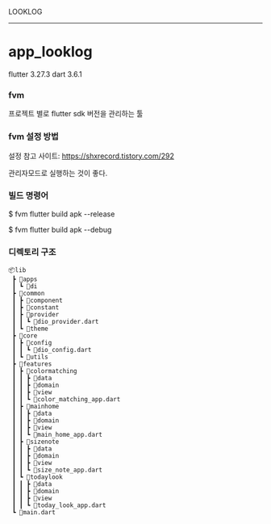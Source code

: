 LOOKLOG

---

# app_looklog
flutter 3.27.3 dart 3.6.1

### fvm
프로젝트 별로 flutter sdk 버전을 관리하는 툴

### fvm 설정 방법
설정 참고 사이트: <https://shxrecord.tistory.com/292>


관리자모드로 실행하는 것이 좋다.

### 빌드 명령어
$ fvm flutter build apk --release

$ fvm flutter build apk --debug


### 디렉토리 구조
```
📦lib
 ┣ 📂apps
 ┃ ┗ 📂di
 ┣ 📂common
 ┃ ┣ 📂component
 ┃ ┣ 📂constant
 ┃ ┣ 📂provider
 ┃ ┃ ┗ 📜dio_provider.dart
 ┃ ┗ 📂theme
 ┣ 📂core
 ┃ ┣ 📂config
 ┃ ┃ ┗ 📜dio_config.dart
 ┃ ┗ 📂utils
 ┣ 📂features
 ┃ ┣ 📂colormatching
 ┃ ┃ ┣ 📂data
 ┃ ┃ ┣ 📂domain
 ┃ ┃ ┣ 📂view
 ┃ ┃ ┗ 📜color_matching_app.dart
 ┃ ┣ 📂mainhome
 ┃ ┃ ┣ 📂data
 ┃ ┃ ┣ 📂domain
 ┃ ┃ ┣ 📂view
 ┃ ┃ ┗ 📜main_home_app.dart
 ┃ ┣ 📂sizenote
 ┃ ┃ ┣ 📂data
 ┃ ┃ ┣ 📂domain
 ┃ ┃ ┣ 📂view
 ┃ ┃ ┗ 📜size_note_app.dart
 ┃ ┗ 📂todaylook
 ┃ ┃ ┣ 📂data
 ┃ ┃ ┣ 📂domain
 ┃ ┃ ┣ 📂view
 ┃ ┃ ┗ 📜today_look_app.dart
 ┗ 📜main.dart
